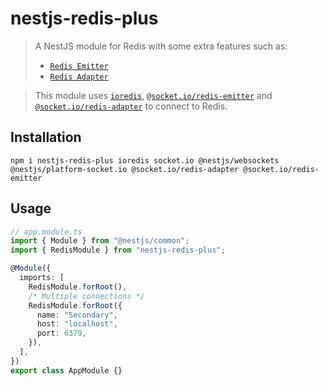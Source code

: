 # nestjs-redis-plus

> A NestJS module for Redis with some extra features such as:
>
> - [`Redis Emitter`](#Emitter)
> - [`Redis Adapter`](#Adapter)

> This module uses [`ioredis`](https://github.com/luin/ioredis), [`@socket.io/redis-emitter`](https://github.com/socketio/redis-emitter) and [`@socket.io/redis-adapter`](https://github.com/socketio/redis-adapter) to connect to Redis.

## Installation

`npm i nestjs-redis-plus ioredis socket.io @nestjs/websockets @nestjs/platform-socket.io @socket.io/redis-adapter @socket.io/redis-emitter`

## Usage

```ts
// app.module.ts
import { Module } from "@nestjs/common";
import { RedisModule } from "nestjs-redis-plus";

@Module({
  imports: [
    RedisModule.forRoot(),
    /* Multiple connections */
    RedisModule.forRoot({
      name: "Secondary",
      host: "localhost",
      port: 6379,
    }),
  ],
})
export class AppModule {}
```
